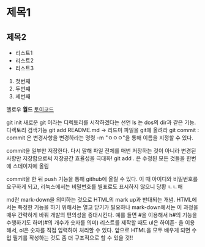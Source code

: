 # 제목1
## 제목2

- 리스트1
- 리스트2
- 리스트3

1. 첫번째
2. 두번쨰
3. 세번째

헬로우 **월드**
[토이코드](http://toycode.net)

git init 새로운 git 이라는 디렉토리를 시작하겠다는 선언
ls 는 dos의 dir과 같은 기능. 디렉토리 검색기능
git add README.md -> 리드미 파일을 git에 올려라
git commit : commit 은 변경사항을 변경하라는 명령 -m "ㅇㅇㅇ"을 통해 이름을 지정할 수 있다.

commit을 일부만 저장한다. 다시 말해 파일 전체를 매번 저장하는 것이 아니라 변경된 사항만 저장함으로써 저장공간 효율성을 극대화!
git add . 은 수정된 모든 것들을 한번에 스테이지에 올림

commit을 한 뒤 push 기능을 통해 github에 올릴 수 있다.
이 때 아이디와 비밀번호를 요구하게 되고, 리눅스에서는 비밀번호를 별표로도 표시하지 않으니 당황 ㄴㄴ해

md란 mark-down을 의미하는 것으로 HTML의 mark up과 반대되는 개념.
HTML에서는 특정한 기능을 하기 위해서는 열고 닫기가 필요하나 mark-down에서는 이 과정을 매우 간략하게 바꿔 개발의 편의성을 증대시킨다.
예를 들면 #을 이용해서 h#의 기능을 수행하기도 하며(#의 개수가 숫자를 의미)
리스트를 제작할 때도 ul은 하이픈- 을 이용해서, ol은 숫자를 직접 입력하여 처리할 수 있다.
앞으로 HTML을 모두 배우게 되면 수업 필기를 작성하는 것도 좀 더 구조적으로 할 수 있을 것!!